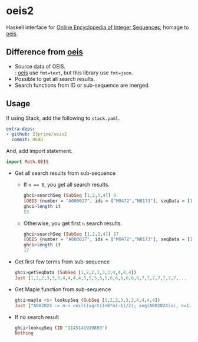 # oeis2

Haskell interface for [Online Encyclopedia of Integer Sequences](https://oeis.org/); homage to [oeis](http://hackage.haskell.org/package/oeis).

## Difference from  [oeis](http://hackage.haskell.org/package/oeis)

- Source data of OEIS.  
  : [oeis](http://hackage.haskell.org/package/oeis) use `fmt=text`, but this library use `fmt=json`.
- Possible to get all search results.
- Search functions from ID or sub-sequence are merged.

## Usage

If using Stack, add the following to `stack.yaml`.

```yaml
extra-deps:
- github: 23prime/oeis2
  commit: HEAD
```

And, add import statement.

```haskell
import Math.OEIS
```

- Get all search results from sub-sequence

    - If `n == 0`, you get all search results.

        ```haskell
        ghci>searchSeq (SubSeq [1,2,3,4]) 0
        [OEIS {number = "A000027", ids = ["M0472","N0173"], seqData = [1,2,3,4,5,6,7,...
        ghci>length it
        53
        ```

    - Otherwise, you get first `n` search results.

        ```haskell
        ghci>searchSeq (SubSeq [1,2,3,4]) 17
        [OEIS {number = "A000027", ids = ["M0472","N0173"], seqData = [1,2,3,4,5,6,7,8,9,
        ghci>length it
        17
        ```

- Get first few terms from sub-sequence

    ```haskell
    ghci>getSeqData (SubSeq [1,2,2,3,3,3,4,4,4,4])
    Just [1,2,2,3,3,3,4,4,4,4,5,5,5,5,5,6,6,6,6,6,6,7,7,7,7,7,7,7,...
    ```

-  Get Maple function from sub-sequence

    ```haskell
    ghci>maple <$> lookupSeq (SubSeq [1,2,2,3,3,3,4,4,4,4])
    Just ["A002024 := n-> ceil((sqrt(1+8*n)-1)/2); seq(A002024(n), n=1..100);"]
    ```

- If no search result

    ```haskell
    ghci>lookupSeq (ID "1145141919893")
    Nothing
    ```